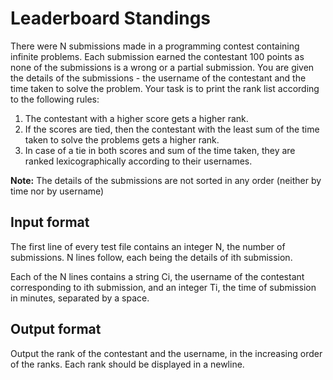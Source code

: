 # Leaderboard Standings

There were N submissions made in a programming contest containing infinite problems. Each submission earned the contestant 100 points as none of the submissions is a wrong or a partial submission. You are given the details of the submissions - the username of the contestant and the time taken to solve the problem. Your task is to print the rank list according to the following rules:

1. The contestant with a higher score gets a higher rank.
2. If the scores are tied, then the contestant with the least sum of the time taken to solve the problems gets a higher rank.
3. In case of a tie in both scores and sum of the time taken, they are ranked lexicographically according to their usernames.

**Note:** The details of the submissions are not sorted in any order (neither by time nor by username)

## Input format

The first line of every test file contains an integer N, the number of submissions. N lines follow, each being the details of ith submission.

Each of the N lines contains a string Ci, the username of the contestant corresponding to ith submission, and an integer Ti, the time of submission in minutes, separated by a space.

## Output format

Output the rank of the contestant and the username, in the increasing order of the ranks. Each rank should be displayed in a newline.

